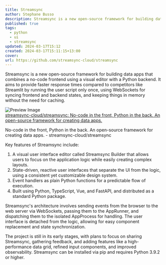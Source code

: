 ```yaml
---
title: Streamsync
author: Stephane Busso
description: Streamsync is a new open-source framework for building data apps that combines a no-code frontend using a visual editor with a Python backend
published: true
tags:
  - python
  - ui
  - streamsync
updated: 2024-03-17T15:12
created: 2024-03-17T15:11:15+13:00
cover: 
url: https://github.com/streamsync-cloud/streamsync
---
```

Streamsync is a new open-source framework for building data apps that combines a no-code frontend using a visual editor with a Python backend. It aims to provide faster response times compared to competitors like Streamlit by running the user script only once, using WebSockets for syncing frontend and backend states, and keeping things in memory without the need for caching.



<div class="p-4 flex">
  <div class="w-24 h-24 mr-4 flex-shrink-0">
    <img src="https://repository-images.githubusercontent.com/460609164/7594fadd-7b21-4132-b9aa-a67603d32c8e" alt="Preview Image" class="w-full h-full object-cover rounded">
  </div>
  <div>
    <div class="text-xl font-semibold mb-2 flex items-center">
      <a href="https://github.com/streamsync-cloud/streamsync" target="_blank" class="text-blue-600 hover:underline">streamsync-cloud/streamsync: No-code in the front, Python in the back. An open-source framework for creating data apps.</a>
    </div>
    <p class="text-gray-600">No-code in the front, Python in the back. An open-source framework for creating data apps. - streamsync-cloud/streamsync</p>
  </div>
</div>



Key features of Streamsync include:

1. A visual user interface editor called Streamsync Builder that allows users to focus on the application logic while easily creating complex layouts.
2. State-driven, reactive user interfaces that separate the UI from the logic, using a consistent yet customizable design system.
3. Event handlers as plain Python functions for a predictable flow of execution.
4. Built using Python, TypeScript, Vue, and FastAPI, and distributed as a standard Python package.

Streamsync's architecture involves sending events from the browser to the web server via WebSockets, passing them to the AppRunner, and dispatching them to the isolated AppProcess for handling. The user interface is detached from the logic, allowing for easy component replacement and state synchronization.

The project is still in its early stages, with plans to focus on sharing Streamsync, gathering feedback, and adding features like a high-performance data grid, refined input components, and improved observability. Streamsync can be installed via pip and requires Python 3.9.2 or higher.